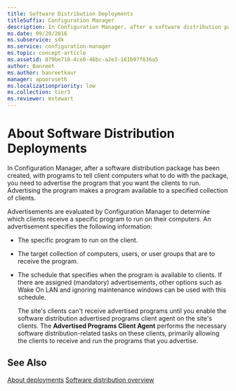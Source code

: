 ```yaml
---
title: Software Distribution Deployments
titleSuffix: Configuration Manager
description: In Configuration Manager, after a software distribution package has been created, with programs to tell client computers what to do with the package, you need to advertise the program.
ms.date: 09/20/2016
ms.subservice: sdk
ms.service: configuration-manager
ms.topic: concept-article
ms.assetid: 879be718-4ce0-46bc-a2e3-161b97f836a5
author: Banreet
ms.author: banreetkaur
manager: apoorvseth
ms.localizationpriority: low
ms.collection: tier3
ms.reviewer: mstewart
---
```

# About Software Distribution Deployments
In Configuration Manager, after a software distribution package has been created, with programs to tell client computers what to do with the package, you need to advertise the program that you want the clients to run. Advertising the program makes a program available to a specified collection of clients.

 Advertisements are evaluated by Configuration Manager to determine which clients receive a specific program to run on their computers. An advertisement specifies the following information:

- The specific program to run on the client.

- The target collection of computers, users, or user groups that are to receive the program.

- The schedule that specifies when the program is available to clients. If there are assigned (mandatory) advertisements, other options such as Wake On LAN and ignoring maintenance windows can be used with this schedule.

  The site's clients can't receive advertised programs until you enable the software distribution advertised programs client agent on the site's clients. The **Advertised Programs Client Agent** performs the necessary software distribution-related tasks on these clients, primarily allowing the clients to receive and run the programs that you advertise.

## See Also
 [About deployments](about-software-distribution-deployments.md)
 [Software distribution overview](software-distribution-overview.md)
